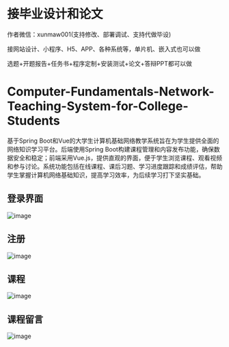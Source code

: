 # 接毕业设计和论文
作者微信：xunmaw001(支持修改、部署调试、支持代做毕设)

接网站设计、小程序、H5、APP、各种系统等，单片机、嵌入式也可以做

选题+开题报告+任务书+程序定制+安装测试+论文+答辩PPT都可以做
# Computer-Fundamentals-Network-Teaching-System-for-College-Students
基于Spring Boot和Vue的大学生计算机基础网络教学系统旨在为学生提供全面的网络知识学习平台。后端使用Spring Boot构建课程管理和内容发布功能，确保数据安全和稳定；前端采用Vue.js，提供直观的界面，便于学生浏览课程、观看视频和参与讨论。系统功能包括在线课程、课后习题、学习进度跟踪和成绩评估，帮助学生掌握计算机网络基础知识，提高学习效率，为后续学习打下坚实基础。
## 登录界面
![image](https://github.com/user-attachments/assets/60ea70a8-8006-4445-82d3-27720d66935a)
## 注册
![image](https://github.com/user-attachments/assets/5661399c-5ab6-49a8-b67c-37ad81e99fe4)
## 课程
![image](https://github.com/user-attachments/assets/6971010a-297b-4d52-8c2a-1dfc6515a9a3)
## 课程留言
![image](https://github.com/user-attachments/assets/30f98f66-65f8-419e-aa36-d06abc9acb4b)
